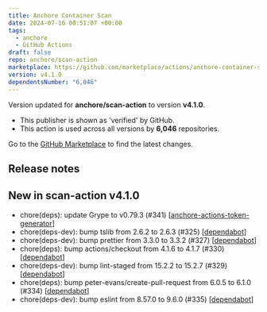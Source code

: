 ```yaml
---
title: Anchore Container Scan
date: 2024-07-16 00:51:07 +00:00
tags:
  - anchore
  - GitHub Actions
draft: false
repo: anchore/scan-action
marketplace: https://github.com/marketplace/actions/anchore-container-scan
version: v4.1.0
dependentsNumber: "6,046"
---
```



Version updated for **anchore/scan-action** to version **v4.1.0**.
- This publisher is shown as 'verified' by GitHub.
- This action is used across all versions by **6,046** repositories.

Go to the [GitHub Marketplace](https://github.com/marketplace/actions/anchore-container-scan) to find the latest changes.

## Release notes

## New in scan-action v4.1.0

- chore(deps): update Grype to v0.79.3 (#341) [[anchore-actions-token-generator](https://github.com/anchore-actions-token-generator)]
- chore(deps-dev): bump tslib from 2.6.2 to 2.6.3 (#325) [[dependabot](https://github.com/dependabot)]
- chore(deps-dev): bump prettier from 3.3.0 to 3.3.2 (#327) [[dependabot](https://github.com/dependabot)]
- chore(deps): bump actions/checkout from 4.1.6 to 4.1.7 (#330) [[dependabot](https://github.com/dependabot)]
- chore(deps-dev): bump lint-staged from 15.2.2 to 15.2.7 (#329) [[dependabot](https://github.com/dependabot)]
- chore(deps): bump peter-evans/create-pull-request from 6.0.5 to 6.1.0 (#334) [[dependabot](https://github.com/dependabot)]
- chore(deps-dev): bump eslint from 8.57.0 to 9.6.0 (#335) [[dependabot](https://github.com/dependabot)]

